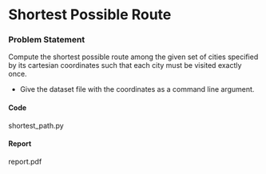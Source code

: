 # Shortest Possible Route

### Problem Statement
Compute the shortest possible route among the given set of cities specified by its cartesian coordinates such that each city must be visited exactly once.

- Give the dataset file with the coordinates as a command line argument.

#### Code
shortest_path.py

#### Report
report.pdf
